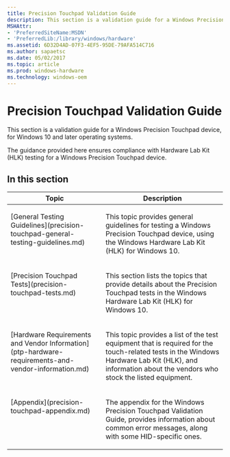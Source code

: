 ```yaml
---
title: Precision Touchpad Validation Guide
description: This section is a validation guide for a Windows Precision Touchpad device, for Windows 10 and later operating systems.
MSHAttr:
- 'PreferredSiteName:MSDN'
- 'PreferredLib:/library/windows/hardware'
ms.assetid: 6D32D4AD-07F3-4EF5-95DE-79AFA514C716
ms.author: sapaetsc
ms.date: 05/02/2017
ms.topic: article
ms.prod: windows-hardware
ms.technology: windows-oem
---
```


# Precision Touchpad Validation Guide


This section is a validation guide for a Windows Precision Touchpad device, for Windows 10 and later operating systems.

The guidance provided here ensures compliance with Hardware Lab Kit (HLK) testing for a Windows Precision Touchpad device.

## In this section


<table>
<thead valign="bottom">
<tr class="header">
<th>Topic</th>
<th>Description</th>
</tr>
</thead>
<tbody valign="top">
<tr class="odd">
<td><p>[General Testing Guidelines](precision-touchpad-general-testing-guidelines.md)</p></td>
<td><p>This topic provides general guidelines for testing a Windows Precision Touchpad device, using the Windows Hardware Lab Kit (HLK) for Windows 10.</p></td>
</tr>
<tr class="even">
<td><p>[Precision Touchpad Tests](precision-touchpad-tests.md)</p></td>
<td><p>This section lists the topics that provide details about the Precision Touchpad tests in the Windows Hardware Lab Kit (HLK) for Windows 10.</p></td>
</tr>
<tr class="odd">
<td><p>[Hardware Requirements and Vendor Information](ptp-hardware-requirements-and-vendor-information.md)</p></td>
<td><p>This topic provides a list of the test equipment that is required for the touch-related tests in the Windows Hardware Lab Kit (HLK), and information about the vendors who stock the listed equipment.</p></td>
</tr>
<tr class="odd">
<td><p>[Appendix](precision-touchpad-appendix.md)</p></td>
<td><p>The appendix for the Windows Precision Touchpad Validation Guide, provides information about common error messages, along with some HID-specific ones.</p></td>
</tr>
</tbody>
</table>
